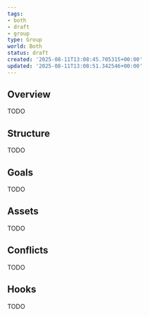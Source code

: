 ```yaml
---
tags:
- both
- draft
- group
type: Group
world: Both
status: draft
created: '2025-08-11T13:08:45.705315+00:00'
updated: '2025-08-11T13:08:51.342546+00:00'
---
```



## Overview

TODO
## Structure

TODO
## Goals

TODO
## Assets

TODO
## Conflicts

TODO
## Hooks

TODO

